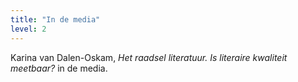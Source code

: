 ```yaml
---
title: "In de media"
level: 2
---
```


Karina van Dalen-Oskam,  *Het raadsel literatuur. Is literaire kwaliteit meetbaar?* in de media.
